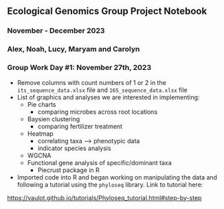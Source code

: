 ## Ecological Genomics Group Project Notebook

### November - December 2023

### Alex, Noah, Lucy, Maryam and Carolyn

### Group Work Day #1: November 27th, 2023

-   Remove columns with count numbers of 1 or 2 in the `its_sequence_data.xlsx` file and `16S_sequence_data.xlsx` file
-   List of graphics and analyses we are interested in implementing:
    -   Pie charts
        -   comparing microbes across root locations
    -   Baysien clustering
        -   comparing fertilizer treatment
    -   Heatmap
        -   correlating taxa --> phenotypic data
        -   indicator species analysis
    -   WGCNA
    -   Functional gene analysis of specific/dominant taxa
        -   Piecrust package in R
- Imported code into R and began working on manipulating the data and following a tutorial using the `phyloseq` library. Link to tutorial here: 

https://vaulot.github.io/tutorials/Phyloseq_tutorial.html#step-by-step 